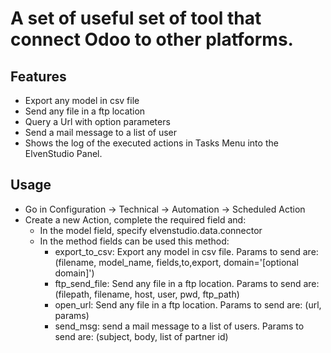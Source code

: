 A set of useful set of tool that connect Odoo to other platforms.
===================================================================

Features
-----
* Export any model in csv file
* Send any file in a ftp location
* Query a Url with option parameters
* Send a mail message to a list of user
* Shows the log of the executed actions in Tasks Menu into the ElvenStudio Panel.

Usage
-----
* Go in Configuration -> Technical -> Automation -> Scheduled Action
* Create a new Action, complete the required field and:
    * In the model field, specify elvenstudio.data.connector
    * In the method fields can be used this method:
        * export_to_csv: Export any model in csv file. Params to send are: (filename, model_name, fields,to,export, domain='[optional domain]')
        * ftp_send_file: Send any file in a ftp location. Params to send are: (filepath, filename, host, user, pwd, ftp_path)
        * open_url: Send any file in a ftp location. Params to send are: (url, params)
        * send_msg: send a mail message to a list of users. Params to send are:  (subject, body, list of partner id)